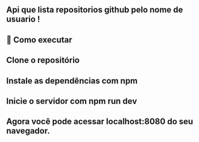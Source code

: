 Api que lista repositorios github pelo nome de usuario !
------------------------------------------------------------------
🚀 Como executar
------------------------------------------------------------------
Clone o repositório
------------------------------------------------------------------
Instale as dependências com npm
------------------------------------------------------------------
Inicie o servidor com npm run dev
------------------------------------------------------------------
Agora você pode acessar localhost:8080 do seu navegador.
------------------------------------------------------------------

